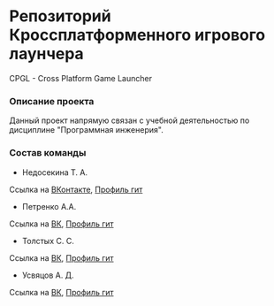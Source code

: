 # Репозиторий Кроссплатформенного игрового лаунчера
CPGL - Cross Platform Game Launcher
### Описание проекта
Данный проект напрямую связан с учебной деятельностью по дисциплине "Программная инженерия". 

### Состав команды
- Недосекина Т. А. 

Ссылка на [ВКонтакте](https://vk.com/titoto0), [Профиль гит]()


- Петренко А.А. 

Ссылка на [ВК](https://vk.com/sentonik), [Профиль гит](https://github.com/PierSent)


- Толстых С. С.

Ссылка на [ВК](https://vk.com/ssss1902), [Профиль гит]()


- Усвяцов А. Д.

Ссылка на [ВК](https://vk.com/artyd1), [Профиль гит]()

